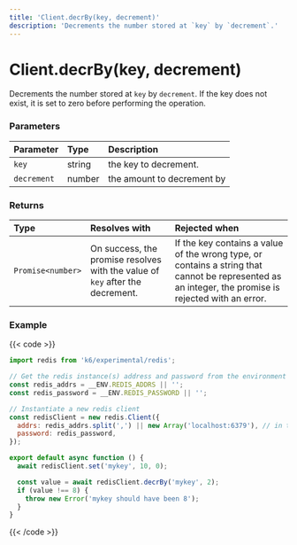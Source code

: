 ```yaml
---
title: 'Client.decrBy(key, decrement)'
description: 'Decrements the number stored at `key` by `decrement`.'
---
```


# Client.decrBy(key, decrement)

Decrements the number stored at `key` by `decrement`. If the key does not exist, it is set to zero before performing the operation.

### Parameters

| Parameter   | Type   | Description                |
| :---------- | :----- | :------------------------- |
| `key`       | string | the key to decrement.      |
| `decrement` | number | the amount to decrement by |

### Returns

| Type              | Resolves with                                                                 | Rejected when                                                                                                                                        |
| :---------------- | :---------------------------------------------------------------------------- | :--------------------------------------------------------------------------------------------------------------------------------------------------- |
| `Promise<number>` | On success, the promise resolves with the value of `key` after the decrement. | If the key contains a value of the wrong type, or contains a string that cannot be represented as an integer, the promise is rejected with an error. |

### Example

{{< code >}}

```javascript
import redis from 'k6/experimental/redis';

// Get the redis instance(s) address and password from the environment
const redis_addrs = __ENV.REDIS_ADDRS || '';
const redis_password = __ENV.REDIS_PASSWORD || '';

// Instantiate a new redis client
const redisClient = new redis.Client({
  addrs: redis_addrs.split(',') || new Array('localhost:6379'), // in the form of 'host:port', separated by commas
  password: redis_password,
});

export default async function () {
  await redisClient.set('mykey', 10, 0);

  const value = await redisClient.decrBy('mykey', 2);
  if (value !== 8) {
    throw new Error('mykey should have been 8');
  }
}
```

{{< /code >}}
